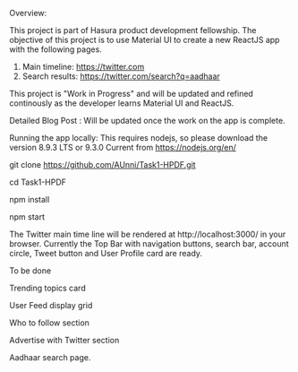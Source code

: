 Overview:

This project is part of Hasura product development fellowship. The objective of this project is to use Material UI to create a new ReactJS app with the following pages.

1) Main timeline: https://twitter.com
2) Search results: https://twitter.com/search?q=aadhaar

This project is "Work in Progress" and will be updated and refined continously as the developer learns Material UI and ReactJS.

Detailed Blog Post :
Will be updated once the work on the app is complete.

Running the app locally:
This requires nodejs, so please download the version 8.9.3 LTS or 9.3.0 Current from https://nodejs.org/en/

git clone https://github.com/AUnni/Task1-HPDF.git

cd Task1-HPDF

npm install

npm start

The Twitter main time line will be rendered at http://localhost:3000/ in your browser. Currently the Top Bar with navigation buttons, search bar, account circle, Tweet button and User Profile card are ready.

To be done

Trending topics card

User Feed display grid

Who to follow section

Advertise with Twitter section

Aadhaar search page.



